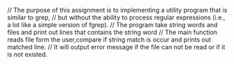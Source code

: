 // The purpose of this assignment is to implementing a utility program that is similar to grep,
// but without the ability to process regular expressions (i.e., a lot like a simple version of fgrep).
// The program take string words and files and print out lines that contains the string word
// The main function reads file form the user,compare if string match is occur and prints out matched line.
// It will output error message if the file can not be read or if it is not existed.
